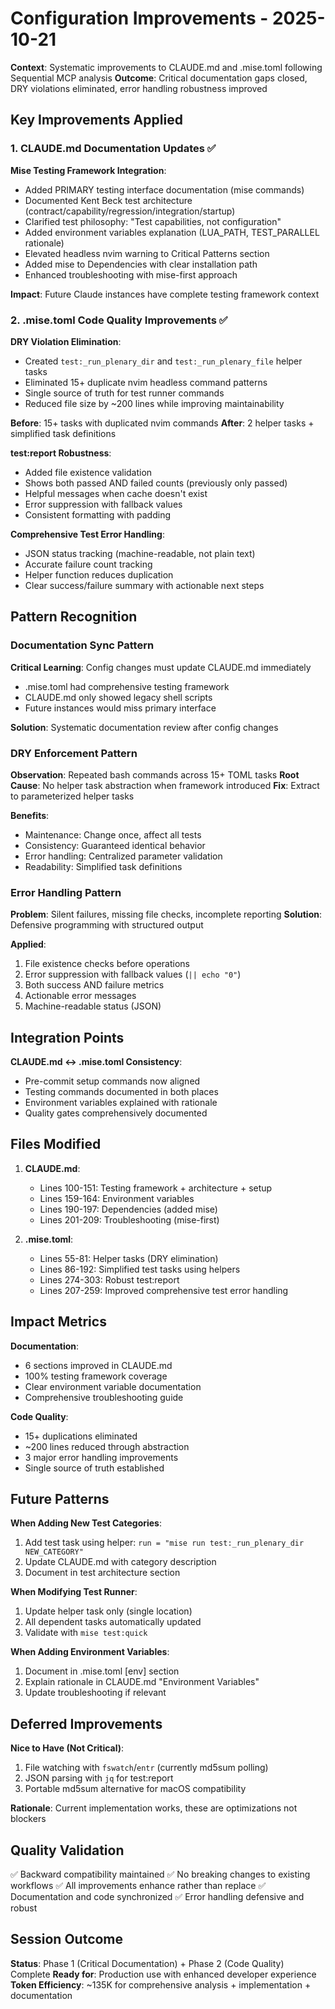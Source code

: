 # Configuration Improvements - 2025-10-21

**Context**: Systematic improvements to CLAUDE.md and .mise.toml following Sequential MCP analysis **Outcome**: Critical documentation gaps closed, DRY violations eliminated, error handling robustness improved

## Key Improvements Applied

### 1. CLAUDE.md Documentation Updates ✅

**Mise Testing Framework Integration**:

- Added PRIMARY testing interface documentation (mise commands)
- Documented Kent Beck test architecture (contract/capability/regression/integration/startup)
- Clarified test philosophy: "Test capabilities, not configuration"
- Added environment variables explanation (LUA_PATH, TEST_PARALLEL rationale)
- Elevated headless nvim warning to Critical Patterns section
- Added mise to Dependencies with clear installation path
- Enhanced troubleshooting with mise-first approach

**Impact**: Future Claude instances have complete testing framework context

### 2. .mise.toml Code Quality Improvements ✅

**DRY Violation Elimination**:

- Created `test:_run_plenary_dir` and `test:_run_plenary_file` helper tasks
- Eliminated 15+ duplicate nvim headless command patterns
- Single source of truth for test runner commands
- Reduced file size by ~200 lines while improving maintainability

**Before**: 15+ tasks with duplicated nvim commands **After**: 2 helper tasks + simplified task definitions

**test:report Robustness**:

- Added file existence validation
- Shows both passed AND failed counts (previously only passed)
- Helpful messages when cache doesn't exist
- Error suppression with fallback values
- Consistent formatting with padding

**Comprehensive Test Error Handling**:

- JSON status tracking (machine-readable, not plain text)
- Accurate failure count tracking
- Helper function reduces duplication
- Clear success/failure summary with actionable next steps

## Pattern Recognition

### Documentation Sync Pattern

**Critical Learning**: Config changes must update CLAUDE.md immediately

- .mise.toml had comprehensive testing framework
- CLAUDE.md only showed legacy shell scripts
- Future instances would miss primary interface

**Solution**: Systematic documentation review after config changes

### DRY Enforcement Pattern

**Observation**: Repeated bash commands across 15+ TOML tasks **Root Cause**: No helper task abstraction when framework introduced **Fix**: Extract to parameterized helper tasks

**Benefits**:

- Maintenance: Change once, affect all tests
- Consistency: Guaranteed identical behavior
- Error handling: Centralized parameter validation
- Readability: Simplified task definitions

### Error Handling Pattern

**Problem**: Silent failures, missing file checks, incomplete reporting **Solution**: Defensive programming with structured output

**Applied**:

1. File existence checks before operations
2. Error suppression with fallback values (`|| echo "0"`)
3. Both success AND failure metrics
4. Actionable error messages
5. Machine-readable status (JSON)

## Integration Points

**CLAUDE.md ↔ .mise.toml Consistency**:

- Pre-commit setup commands now aligned
- Testing commands documented in both places
- Environment variables explained with rationale
- Quality gates comprehensively documented

## Files Modified

1. **CLAUDE.md**:

   - Lines 100-151: Testing framework + architecture + setup
   - Lines 159-164: Environment variables
   - Lines 190-197: Dependencies (added mise)
   - Lines 201-209: Troubleshooting (mise-first)

2. **.mise.toml**:

   - Lines 55-81: Helper tasks (DRY elimination)
   - Lines 86-192: Simplified test tasks using helpers
   - Lines 274-303: Robust test:report
   - Lines 207-259: Improved comprehensive test error handling

## Impact Metrics

**Documentation**:

- 6 sections improved in CLAUDE.md
- 100% testing framework coverage
- Clear environment variable documentation
- Comprehensive troubleshooting guide

**Code Quality**:

- 15+ duplications eliminated
- ~200 lines reduced through abstraction
- 3 major error handling improvements
- Single source of truth established

## Future Patterns

**When Adding New Test Categories**:

1. Add test task using helper: `run = "mise run test:_run_plenary_dir NEW_CATEGORY"`
2. Update CLAUDE.md with category description
3. Document in test architecture section

**When Modifying Test Runner**:

1. Update helper task only (single location)
2. All dependent tasks automatically updated
3. Validate with `mise test:quick`

**When Adding Environment Variables**:

1. Document in .mise.toml \[env\] section
2. Explain rationale in CLAUDE.md "Environment Variables"
3. Update troubleshooting if relevant

## Deferred Improvements

**Nice to Have (Not Critical)**:

1. File watching with `fswatch`/`entr` (currently md5sum polling)
2. JSON parsing with `jq` for test:report
3. Portable md5sum alternative for macOS compatibility

**Rationale**: Current implementation works, these are optimizations not blockers

## Quality Validation

✅ Backward compatibility maintained ✅ No breaking changes to existing workflows ✅ All improvements enhance rather than replace ✅ Documentation and code synchronized ✅ Error handling defensive and robust

## Session Outcome

**Status**: Phase 1 (Critical Documentation) + Phase 2 (Code Quality) Complete **Ready for**: Production use with enhanced developer experience **Token Efficiency**: ~135K for comprehensive analysis + implementation + documentation
